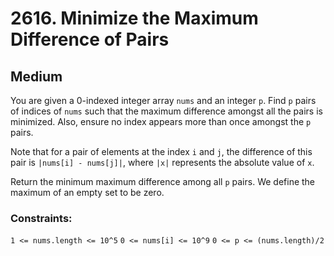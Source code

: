 # 2616. Minimize the Maximum Difference of Pairs

## Medium

You are given a 0-indexed integer array `nums` and an integer `p`. Find `p` pairs of indices of `nums` such that the
maximum difference amongst all the pairs is minimized. Also, ensure no index appears more than once amongst the `p`
pairs.

Note that for a pair of elements at the index `i` and `j`, the difference of this pair is `|nums[i] - nums[j]|`,
where `|x|` represents the absolute value of `x`.

Return the minimum maximum difference among all `p` pairs. We define the maximum of an empty set to be zero.

### Constraints:

`1 <= nums.length <= 10^5`
`0 <= nums[i] <= 10^9`
`0 <= p <= (nums.length)/2`

